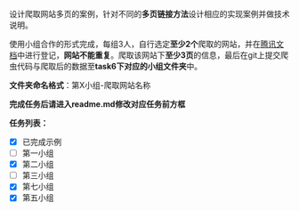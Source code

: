 设计爬取网站多页的案例，针对不同的**多页链接方法**设计相应的实现案例并做技术说明。

使用小组合作的形式完成，每组3人，自行选定**至少2个**爬取的网站，并在[腾讯文档](https://docs.qq.com/sheet/DVHZJVE9OcXRZak1k)中进行登记，**网站不能重复**。爬取该网站下**至少3页**的信息，最后在git上提交爬虫代码与爬取后的数据至**task6下对应的小组文件夹**中。

**文件夹命名格式**：第X小组-爬取网站名称

**完成任务后请进入readme.md修改对应任务前方框**

**任务列表：**  
- [x] 已完成示例
- [ ] 第一小组
- [x] 第二小组  
- [ ] 第三小组 
- [x] 第七小组
- [x] 第五小组 

